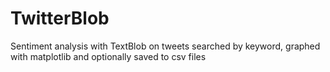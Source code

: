 # TwitterBlob
Sentiment analysis with TextBlob on tweets searched by keyword, graphed with matplotlib and optionally saved to csv files
